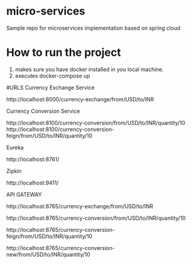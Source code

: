 # micro-services 
Sample repo for microservices implementation based on spring cloud


# How to run the project

1. makes sure you have docker installed in you local machine.
2. executes docker-compose up 


#URLS
Currency Exchange Service

http://localhost:8000/currency-exchange/from/USD/to/INR

Currency Conversion Service

http://localhost:8100/currency-conversion/from/USD/to/INR/quantity/10
http://localhost:8100/currency-conversion-feign/from/USD/to/INR/quantity/10

Eureka

http://localhost:8761/

Zipkin

http://localhost:9411/

API GATEWAY

http://localhost:8765/currency-exchange/from/USD/to/INR

http://localhost:8765/currency-conversion/from/USD/to/INR/quantity/10

http://localhost:8765/currency-conversion-feign/from/USD/to/INR/quantity/10

http://localhost:8765/currency-conversion-new/from/USD/to/INR/quantity/10


